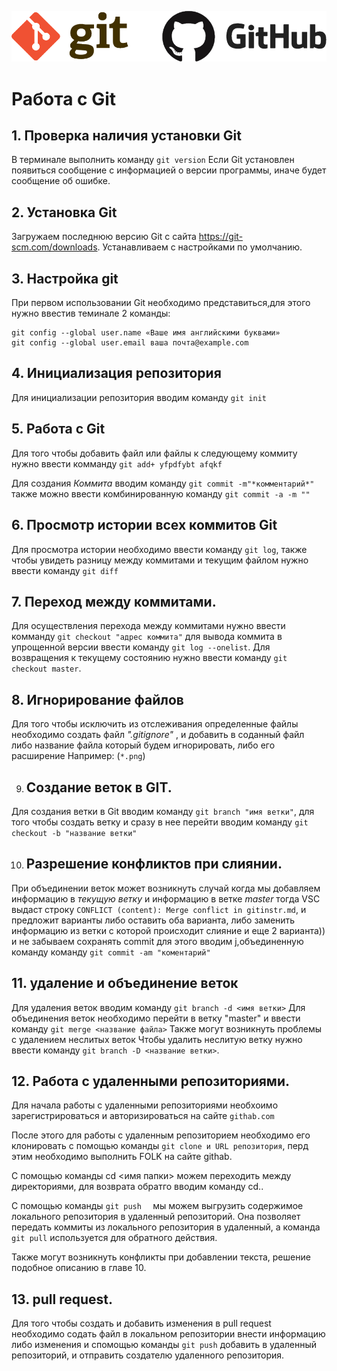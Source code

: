 ![logo](logo.png)

#  Работа с Git

## 1. Проверка наличия установки Git
В терминале выполнить команду `git version`
Если Git установлен появиться сообщение с информацией о версии программы, иначе будет сообщение об ошибке.

## 2. Установка Git
Загружаем последнюю версию Git с сайта https://git-scm.com/downloads. Устанавливаем с настройками по умолчанию.

## 3.  Настройка git
 При первом использовании Git необходимо представиться,для этого нужно ввестив теминале 2 команды: 
```
git config --global user.name «Ваше имя английскими буквами»
git config --global user.email ваша почта@example.com
```
## 4. Инициализация репозитория
Для инициализации репозитория вводим команду `git init`

## 5. Работа с Git

Для того чтобы добавить файл или файлы к следующему коммиту нужно ввести комманду `git add+ yfpdfybt afqkf`

Для создания *Коммита* вводим команду  `git commit -m"*комментарий*"` также можно ввести комбинированную команду `git commit -a -m ""`

## 6. Просмотр истории всех коммитов Git 

Для просмотра истории необходимо ввести команду `git log`, также чтобы увидеть разницу между коммитами и текущим файлом нужно ввести команду `git diff`

## 7. Переход между коммитами.
Для осуществления перехода между коммитами нужно ввести комманду `git checkout "адрес коммита"` для вывода коммита в упрощенной версии ввести команду `git log --onelist`. Для возвращения к текущему состоянию нужно ввести команду `git checkout master`.

## 8. Игнорирование файлов
Для того чтобы исключить из отслеживания определенные файлы необходимо создать файл *".gitignore"* , и добавить в соданный файл либо название файла который будем игнорировать, либо его расширение Например:  (`*.png`)

9. ## Создание веток в GIT.

Для создания ветки в Git вводим команду `git branch "имя ветки"`, для того чтобы создать ветку и сразу в нее перейти вводим команду `git checkout -b "название ветки" `



10. ## Разрешение конфликтов при слиянии. 

При объединении веток может возникнуть случай когда мы добавляем информацию в *текущую ветку* и информацию в ветке *master* тогда VSC выдаст строку `CONFLICT (content): Merge conflict in gitinstr.md`, и предложит варианты либо оставить оба варианта, либо заменить информацию из ветки с которой происходит слияние и еще 2 варианта)) и не забываем сохранять  commit для этого вводим j,объединенную команду  команду `git commit -am "коментарий"`

## 11.  удаление и объединение веток
Для удаления веток вводим команду 
``` git branch -d <имя ветки> ```
Для объединения веток необходимо перейти в ветку "master" и ввести команду `git merge <название файла>`
Также могут возникнуть проблемы с удалением неслитых веток
Чтобы удалить неслитую ветку нужно ввести команду `git branch -D <название ветки>`.
## 12. Работа с удаленными репозиториями.

Для начала работы с удаленными репозиториями необхоимо зарегистрироваться и авторизироваться  на сайте ```githab.com```

После этого для работы с удаленным репозиторием необходимо его клонировать с помощью команды `git clone и URL репозитория`, перд этим необходимо выполнить FOLK на сайте githab.

С помощью команды cd <имя папки> можем переходить между директориями, для возврата обратго вводим команду cd..

С помощью команды `git push  `  мы можем  выгрузить содержимое локального репозитория в удаленный репозиторий. Она позволяет передать коммиты из локального репозитория в удаленный, а команда ` git pull` используется для обратного действия.

Также могут возникнуть конфликты при добавлении текста, решение подобное описанию в главе 10.

## 13. pull request.

Для того чтобы создать и добавить изменения в pull request необходимо содать файл в локальном репозитории внести информацию либо изменения и спомощью команды `git push` добавить в удаленный репозиторий, и отправить создателю удаленного репозитория.



